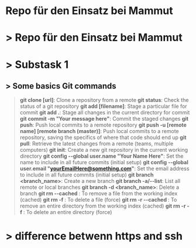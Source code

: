 # Repo für den Einsatz bei Mammut

# > Repo für den Einsatz bei Mammut

# > Substask 1
## > Some basics Git commands
> **git clone [url]**: Clone a repository from a remote
> **git status**: Check the status of a git repository
> **git add [filename]**: Stage a particular file for commit
> **git add .**: Stage all changes in the current directory for commit
> **git commit -m "Your message here"**: Commit the staged changes 
> **git push**: Push local commits to a remote repository
> **git push -u [remote name] [remote branch (master)]**: Push local commits to a remote
> repository, saving the specifics of where that code should end up
> **git pull**: Retrieve the latest changes from a remote (teams, multiple computers)
> **git init**: Create a new git repository in the current working directory
> **git config --global user.name "Your Name Here"**: Set the name to include in all future commits (initial setup)
> **git config --global user.email "yourEmailHere@something.com"**: Set the email address to include in all future commits (initial setup)
> **git branch <branch_name>**:  Create a new branch
> **git branch -a/--list**:  List all remote or local branches
> **git branch -d <branch_name>**: Delete a branch
> **git rm --cached <file name>**: To remove a file from the working index (cached)
> **git rm -f <file name>**:  To delete a file (force)
> **git rm -r --cached <directory name>**: To remove an entire directory from the working index (cached)
> **git rm -r -f <file name>**: To delete an entire directory (force)


# > difference betwenn https and ssh
> 

